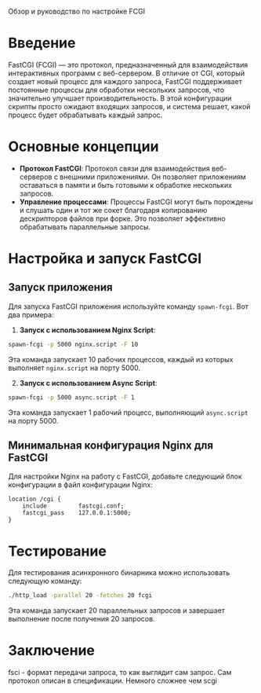  Обзор и руководство по настройке FCGI

# Введение

 FastCGI (FCGI) — это протокол, предназначенный для взаимодействия интерактивных программ с веб-сервером. В отличие от CGI, который создает новый процесс для каждого запроса, FastCGI поддерживает постоянные процессы для обработки нескольких запросов, что значительно улучшает производительность. В этой конфигурации скрипты просто ожидают входящих запросов, и система решает, какой процесс будет обрабатывать каждый запрос.

# Основные концепции

 - **Протокол FastCGI**: Протокол связи для взаимодействия веб-серверов с внешними приложениями. Он позволяет приложениям оставаться в памяти и быть готовыми к обработке нескольких запросов.
 - **Управление процессами**: Процессы FastCGI могут быть порождены и слушать один и тот же сокет благодаря копированию дескрипторов файлов при форке. Это позволяет эффективно обрабатывать параллельные запросы.

# Настройка и запуск FastCGI

## Запуск приложения

 Для запуска FastCGI приложения используйте команду `spawn-fcgi`. Вот два примера:

 1. **Запуск с использованием Nginx Script**:
   ```bash
   spawn-fcgi -p 5000 nginx.script -F 10
   ```
   Эта команда запускает 10 рабочих процессов, каждый из которых выполняет `nginx.script` на порту 5000.

 2. **Запуск с использованием Async Script**:
   ```bash
   spawn-fcgi -p 5000 async.script -F 1
   ```
   Эта команда запускает 1 рабочий процесс, выполняющий `async.script` на порту 5000.

## Минимальная конфигурация Nginx для FastCGI

 Для настройки Nginx на работу с FastCGI, добавьте следующий блок конфигурации в файл конфигурации Nginx:
 ```nginx
 location /cgi {
     include         fastcgi.conf;
     fastcgi_pass    127.0.0.1:5000;
 }
 ```

# Тестирование

 Для тестирования асинхронного бинарника можно использовать следующую команду:
 ```bash
 ./http_load -parallel 20 -fetches 20 fcgi
 ```
 Эта команда запускает 20 параллельных запросов и завершает выполнение после получения 20 запросов.

# Заключение

fsci - формат передачи запроса, то как выглядит сам запрос. Сам протокол описан в спецификации. Немного сложнее чем scgi

